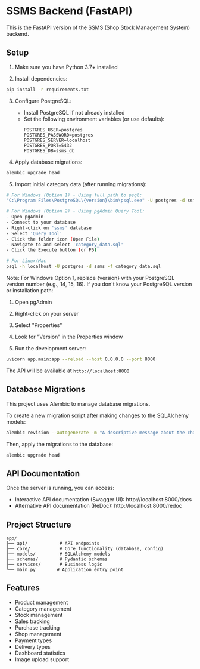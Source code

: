# SSMS Backend (FastAPI)

This is the FastAPI version of the SSMS (Shop Stock Management System) backend.

## Setup

1. Make sure you have Python 3.7+ installed

2. Install dependencies:
```bash
pip install -r requirements.txt
```

3. Configure PostgreSQL:
   - Install PostgreSQL if not already installed
   - Set the following environment variables (or use defaults):
     ```
     POSTGRES_USER=postgres
     POSTGRES_PASSWORD=postgres
     POSTGRES_SERVER=localhost
     POSTGRES_PORT=5432
     POSTGRES_DB=ssms_db
     ```

4. Apply database migrations:
```bash
alembic upgrade head
```

5. Import initial category data (after running migrations):
```bash
# For Windows (Option 1) - Using full path to psql:
"C:\Program Files\PostgreSQL\{version}\bin\psql.exe" -U postgres -d ssms_db -f category_data.sql

# For Windows (Option 2) - Using pgAdmin Query Tool:
- Open pgAdmin
- Connect to your database
- Right-click on 'ssms' database
- Select 'Query Tool'
- Click the folder icon (Open File)
- Navigate to and select 'category_data.sql'
- Click the Execute button (or F5)

# For Linux/Mac
psql -h localhost -U postgres -d ssms -f category_data.sql
```

Note: For Windows Option 1, replace {version} with your PostgreSQL version number (e.g., 14, 15, 16).
If you don't know your PostgreSQL version or installation path:
1. Open pgAdmin
2. Right-click on your server
3. Select "Properties"
4. Look for "Version" in the Properties window

6. Run the development server:
```bash
uvicorn app.main:app --reload --host 0.0.0.0 --port 8000
```

The API will be available at `http://localhost:8000`

## Database Migrations

This project uses Alembic to manage database migrations.

To create a new migration script after making changes to the SQLAlchemy models:
```bash
alembic revision --autogenerate -m "A descriptive message about the changes"
```

Then, apply the migrations to the database:
```bash
alembic upgrade head
```

## API Documentation

Once the server is running, you can access:
- Interactive API documentation (Swagger UI): http://localhost:8000/docs
- Alternative API documentation (ReDoc): http://localhost:8000/redoc

## Project Structure

```
app/
├── api/            # API endpoints
├── core/           # Core functionality (database, config)
├── models/         # SQLAlchemy models
├── schemas/        # Pydantic schemas
├── services/       # Business logic
└── main.py        # Application entry point
```

## Features

- Product management
- Category management
- Stock management
- Sales tracking
- Purchase tracking
- Shop management
- Payment types
- Delivery types
- Dashboard statistics
- Image upload support

